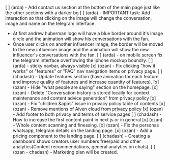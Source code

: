 [ ] (arda) - Add contact us section at the bottom of the main page just like the other sections with a darker bg
[ ] (arda) - IMPORTANT task: Add interaction so that clicking on the image will change the conversation, image and name on the telegram interface:
  - At first andrew huberman logo will have a blue border around it's image circle and the animation will show his conversations with the fan.
  - Once user clicks on another influencer image, the border will be moved to the new influencer image and the animation will show the new influencer's conversations with the fan.
[ ] (arda) - on mobile screen fix the telegram interface overflowing the iphone mockup boundry.
[ ] (arda) - sticky navbar, always visible
[x] (ozan) - Fix clicking "how it works" or "features" or "FAQ" nav navigation items on privacy page.
[ ] (chadash) - Update features section (have animation for each feature and improve quality of features and increase quantity of features).
[x] (ozan) - Hide "what people are saying" section on the homepage.
[x] (ozan) - Delete "Conversation history is stored locally for context maintenance and content advice generation" from privacy policy
[x] (ozan) - Fix "children &apos" issue in privacy policy table of contents
[x] (ozan) - Remove mentions of Aiven cloud from privacy policy
[x] (ozan) - Add footer to both privacy and terms of service pages
[ ] (chadash) - How to increase the first content paint in next.js or in general
[x] (ozan) - Whole content scanning and finessing.
[x] (ozan) - Fix the personas whatsapp, telegram details on the landing page.
[x] (ozan) - Add a pricing component to the landing page.
[ ] (chadash) - Creating a dashboard shows creators user numbers free/paid and other analytics(Content recommendations, general analytics on chats).
[ ] (ozan - chadash) - Marketing plan will be created.

